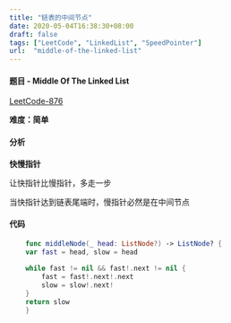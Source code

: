 ```yaml
---
title: "链表的中间节点"
date: 2020-05-04T16:38:30+08:00
draft: false
tags: ["LeetCode", "LinkedList", "SpeedPointer"]
url:  "middle-of-the-linked-list"
---
```


#### 题目 - Middle Of The Linked List

[LeetCode-876](https://leetcode-cn.com/problems/middle-of-the-linked-list/)

**难度：简单**

#### 分析

**快慢指针**

让快指针比慢指针，多走一步

当快指针达到链表尾端时，慢指针必然是在中间节点

#### 代码

```swift
    func middleNode(_ head: ListNode?) -> ListNode? {
    var fast = head, slow = head
    
    while fast != nil && fast!.next != nil {
        fast = fast!.next!.next
        slow = slow!.next!
    }
    return slow
    }
```

